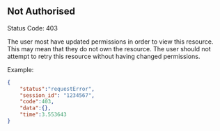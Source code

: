 ## Not Authorised

Status Code: 403

The user most have updated permissions in order to view this resource. This may mean that
they do not own the resource. The user should not attempt to retry this resource without
having changed permissions.

Example:

```json
{
    "status":"requestError",
    "session_id": "1234567",
    "code":403,
    "data":{},
    "time":3.553643
}
```